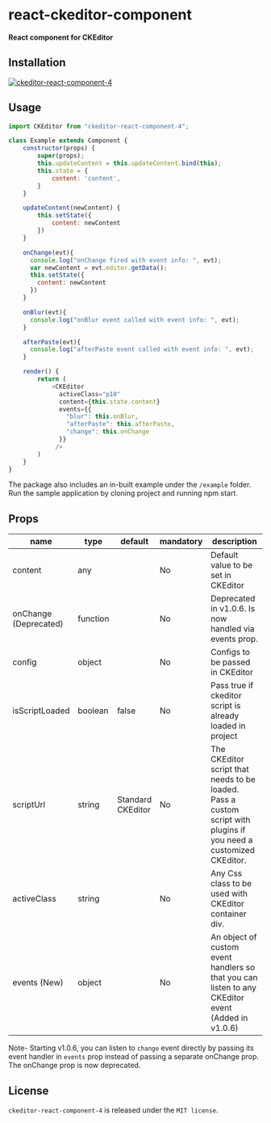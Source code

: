 # react-ckeditor-component

**React component for CKEditor**

## Installation

[![ckeditor-react-component-4](https://nodei.co/npm/react-ckeditor-component.png)](https://npmjs.org/package/ckeditor-react-component-4)

## Usage

```js
import CKEditor from "ckeditor-react-component-4";

class Example extends Component {
    constructor(props) {
        super(props);
        this.updateContent = this.updateContent.bind(this);
        this.state = {
            content: 'content',
        }
    }

    updateContent(newContent) {
        this.setState({
            content: newContent
        })
    }

    onChange(evt){
      console.log("onChange fired with event info: ", evt);
      var newContent = evt.editor.getData();
      this.setState({
        content: newContent
      })
    }

    onBlur(evt){
      console.log("onBlur event called with event info: ", evt);
    }

    afterPaste(evt){
      console.log("afterPaste event called with event info: ", evt);
    }

    render() {
        return (
            <CKEditor
              activeClass="p10"
              content={this.state.content}
              events={{
                "blur": this.onBlur,
                "afterPaste": this.afterPaste,
                "change": this.onChange
              }}
             />
        )
    }
}
```

The package also includes an in-built example under the `/example` folder. Run the sample application by cloning project and running npm start.

## Props

<table class="table table-bordered table-striped">
    <thead>
    <tr>
        <th style="width: 15%;">name</th>
        <th style="width: 15%;">type</th>
        <th style="width: 15%;">default</th>
        <th style="width: 15%;">mandatory</th>
        <th>description</th>
    </tr>
    </thead>
    <tbody>
        <tr>
          <td>content</td>
          <td>any</td>
          <td></td>
          <td>No</td>
          <td>Default value to be set in CKEditor</td>
        </tr>
        <tr>
          <td>onChange (Deprecated)</td>
          <td>function</td>
          <td></td>
          <td>No</td>
          <td>Deprecated in v1.0.6. Is now handled via events prop.</td>
        </tr>
        <tr>
          <td>config</td>
          <td>object</td>
          <td></td>
          <td>No</td>
          <td>Configs to be passed in CKEditor</td>
        </tr>
        <tr>
          <td>isScriptLoaded</td>
          <td>boolean</td>
          <td>false</td>
          <td>No</td>
          <td>Pass true if ckeditor script is already loaded in project</td>
        </tr>
        <tr>
          <td>scriptUrl</td>
          <td>string</td>
          <td>Standard CKEditor</td>
          <td>No</td>
          <td>The CKEditor script that needs to be loaded. Pass a custom script with plugins if you need a customized CKEditor.</td>
        </tr>
        <tr>
          <td>activeClass</td>
          <td>string</td>
          <td></td>
          <td>No</td>
          <td>Any Css class to be used with CKEditor container div.</td>
        </tr>
        <tr>
          <td>events (New)</td>
          <td>object</td>
          <td></td>
          <td>No</td>
          <td>An object of custom event handlers so that you can listen to any CKEditor event (Added in v1.0.6)</td>
        </tr>
    </tbody>
</table>

Note- Starting v1.0.6, you can listen to `change` event directly by passing its event handler in `events` prop instead of passing a separate onChange prop. The onChange prop is now deprecated.

## License

`ckeditor-react-component-4` is released under the `MIT license`.
